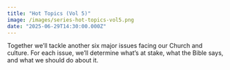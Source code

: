 ```yaml
---
title: "Hot Topics (Vol 5)"
image: /images/series-hot-topics-vol5.png
date: "2025-06-29T14:30:00.000Z"
---
```

Together we’ll tackle another six major issues facing our Church and culture. For each issue, we’ll determine what’s at stake, what the Bible says, and what we should do about it.
